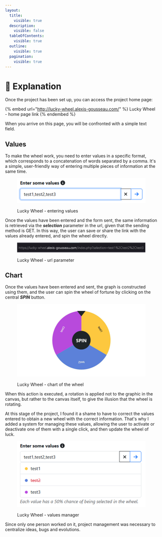 ```yaml
---
layout:
  title:
    visible: true
  description:
    visible: false
  tableOfContents:
    visible: true
  outline:
    visible: true
  pagination:
    visible: true
---
```


# 🛞 Explanation

Once the project has been set up, you can access the project home page:

{% embed url="http://lucky-wheel.alexis-gousseau.com/" %}
Lucky Wheel - home page link
{% endembed %}

When you arrive on this page, you will be confronted with a simple text field.

## Values

To make the wheel work, you need to enter values in a specific format, which corresponds to a concatenation of words separated by a comma. It's a simple, user-friendly way of entering multiple pieces of information at the same time.

<figure><img src="../.gitbook/assets/input_entered_values.png" alt=""><figcaption><p>Lucky Wheel - entering values</p></figcaption></figure>

Once the values have been entered and the form sent, the same information is retrieved via the _**selection**_ parameter in the url, given that the sending method is GET. In this way, the user can save or share the link with the values already entered, and spin the wheel directly.

<figure><img src="../.gitbook/assets/image.png" alt=""><figcaption><p>Lucky Wheel - url parameter</p></figcaption></figure>

## Chart

Once the values have been entered and sent, the graph is constructed using them, and the user can spin the wheel of fortune by clicking on the central _**SPIN**_ button.

<figure><img src="../.gitbook/assets/wheel.gif" alt=""><figcaption><p>Lucky Wheel - chart of the wheel</p></figcaption></figure>

When this action is executed, a rotation is applied not to the graphic in the canvas, but rather to the canvas itself, to give the illusion that the wheel is rotating.

At this stage of the project, I found it a shame to have to correct the values entered to obtain a new wheel with the correct information. That's why I added a system for managing these values, allowing the user to activate or deactivate one of them with a single click, and then update the wheel of luck.

<figure><img src="../.gitbook/assets/values_list.png" alt=""><figcaption><p>Lucky Wheel - values manager</p></figcaption></figure>

Since only one person worked on it, project management was necessary to centralize ideas, bugs and evolutions.
